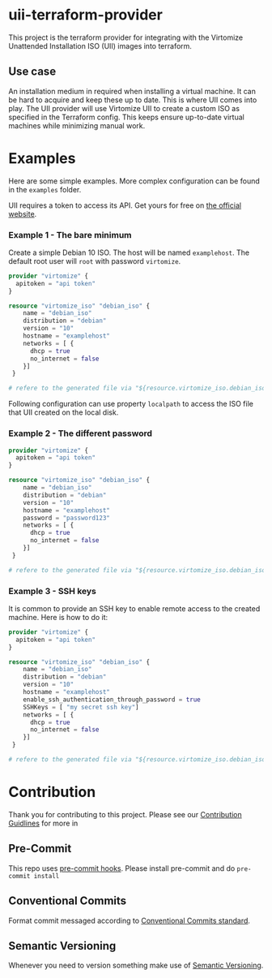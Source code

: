 # uii-terraform-provider
This project is the terraform provider for integrating with the Virtomize Unattended Installation ISO (UII) images into terraform.

## Use case
An installation medium in required when installing a virtual machine. 
It can be hard to acquire and keep these up to date. 
This is where UII comes into play.
The UII provider will use Virtomize UII to create a custom ISO as specified in the Terraform config.
This keeps ensure up-to-date virtual machines while minimizing manual work.

# Examples

Here are some simple examples. 
More complex configuration can be found in the `examples` folder.

UII requires a token to access its API. Get yours for free on [the official website](https://uii.virtomize.com/).


### Example 1 - The bare minimum
 
Create a simple Debian 10 ISO. The host will be named `examplehost`. 
The default root user will `root` with password `virtomize`.  

``` terraform
provider "virtomize" {
  apitoken = "api token"  
}

resource "virtomize_iso" "debian_iso" {
    name = "debian_iso"
    distribution = "debian"
    version = "10"
    hostname = "examplehost"
    networks = [ {
      dhcp = true
      no_internet = false
    }]
 }

# refere to the generated file via "${resource.virtomize_iso.debian_iso.localpath}"
```

Following configuration can use property `localpath` to access the ISO file that UII created on the local disk. 

### Example 2 - The different password

``` terraform
provider "virtomize" {
  apitoken = "api token"  
}

resource "virtomize_iso" "debian_iso" {
    name = "debian_iso"
    distribution = "debian"
    version = "10"
    hostname = "examplehost"
    password = "password123"    
    networks = [ {
      dhcp = true
      no_internet = false
    }]
 }

# refere to the generated file via "${resource.virtomize_iso.debian_iso.localpath}"
```

### Example 3 - SSH keys

It is common to provide an SSH key to enable remote access to the created machine. 
Here is how to do it:

``` terraform
provider "virtomize" {
  apitoken = "api token"  
}

resource "virtomize_iso" "debian_iso" {
    name = "debian_iso"
    distribution = "debian"
    version = "10"
    hostname = "examplehost"
    enable_ssh_authentication_through_password = true
    SSHKeys = [ "my secret ssh key"]
    networks = [ {
      dhcp = true
      no_internet = false
    }]
 }

# refere to the generated file via "${resource.virtomize_iso.debian_iso.localpath}"
```

# Contribution

Thank you for contributing to this project.
Please see our [Contribution Guidlines](https://github.com/virtomize/uii-terraform-provider/blob/master/CONTRIBUTING.md) for more in

## Pre-Commit

This repo uses [pre-commit hooks](https://pre-commit.com/). Please install pre-commit and do `pre-commit install`

## Conventional Commits

Format commit messaged according to [Conventional Commits standard](https://www.conventionalcommits.org/en/v1.0.0/).

## Semantic Versioning

Whenever you need to version something make use of [Semantic Versioning](https://semver.org).

